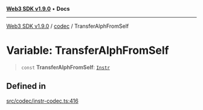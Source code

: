 [**Web3 SDK v1.9.0**](../../../README.md) • **Docs**

***

[Web3 SDK v1.9.0](../../../globals.md) / [codec](../README.md) / TransferAlphFromSelf

# Variable: TransferAlphFromSelf

> `const` **TransferAlphFromSelf**: [`Instr`](../type-aliases/Instr.md)

## Defined in

[src/codec/instr-codec.ts:416](https://github.com/Mystic-Nayy/alephium-web3/blob/c1afd789a197ce5fe21f08c2965942090157c33d/packages/web3/src/codec/instr-codec.ts#L416)
